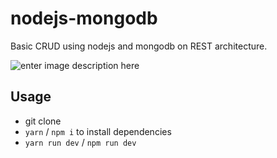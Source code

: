 # nodejs-mongodb

Basic CRUD using nodejs and mongodb on REST architecture.

![enter image description here](https://i.imgur.com/XXNwCCe.gif)

## Usage

* git clone
* `yarn` / `npm i` to install dependencies
* `yarn run dev` / `npm run dev`
